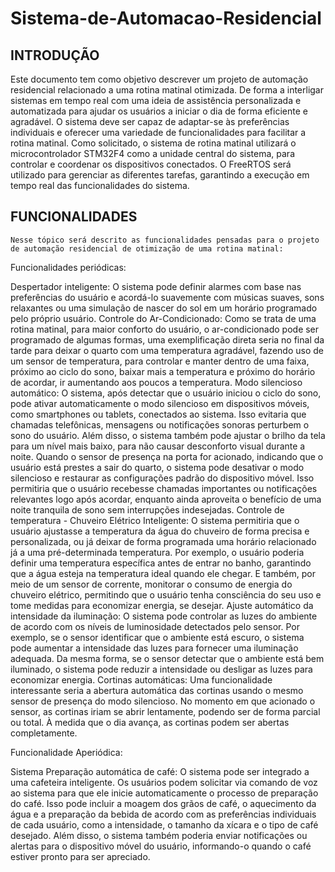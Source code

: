 # Sistema-de-Automacao-Residencial
## INTRODUÇÃO

Este documento tem como objetivo descrever um projeto de automação residencial relacionado a uma rotina matinal otimizada. De forma a interligar sistemas em tempo real com uma ideia de assistência personalizada e automatizada para ajudar os usuários a iniciar o dia de forma eficiente e agradável. O sistema deve ser capaz de adaptar-se às preferências individuais e oferecer uma variedade de funcionalidades para facilitar a rotina matinal.
Como solicitado, o sistema de rotina matinal utilizará o microcontrolador STM32F4 como a unidade central do sistema, para controlar e coordenar os dispositivos conectados. O FreeRTOS será utilizado para gerenciar as diferentes tarefas, garantindo a execução em tempo real das funcionalidades do sistema.


## FUNCIONALIDADES 

	Nesse tópico será descrito as funcionalidades pensadas para o projeto de automação residencial de otimização de uma rotina matinal:

Funcionalidades periódicas:

Despertador inteligente: O sistema pode definir alarmes com base nas preferências do usuário e acordá-lo suavemente com músicas suaves, sons relaxantes ou uma simulação de nascer do sol em um horário programado pelo próprio usuário.
Controle do Ar-Condicionado: Como se trata de uma rotina matinal, para maior conforto do usuário, o ar-condicionado pode ser programado de algumas formas, uma exemplificação direta seria no final da tarde para deixar o quarto com uma temperatura agradável, fazendo uso de um sensor de temperatura, para controlar e manter dentro de uma faixa, próximo ao ciclo do sono, baixar mais a temperatura e próximo do horário de acordar, ir aumentando aos poucos a temperatura.
Modo silencioso automático: O sistema, após detectar que o usuário iniciou o ciclo do sono, pode ativar automaticamente o modo silencioso em dispositivos móveis, como smartphones ou tablets, conectados ao sistema. Isso evitaria que chamadas telefônicas, mensagens ou notificações sonoras perturbem o sono do usuário. Além disso, o sistema também pode ajustar o brilho da tela para um nível mais baixo, para não causar desconforto visual durante a noite.
Quando o sensor de presença na porta for acionado, indicando que o usuário está prestes a sair do quarto, o sistema pode desativar o modo silencioso e restaurar as configurações padrão do dispositivo móvel. Isso permitiria que o usuário recebesse chamadas importantes ou notificações relevantes logo após acordar, enquanto ainda aproveita o benefício de uma noite tranquila de sono sem interrupções indesejadas.
Controle de temperatura - Chuveiro Elétrico Inteligente: O sistema permitiria que o usuário ajustasse a temperatura da água do chuveiro de forma precisa e personalizada, ou já deixar de forma programada uma horário relacionado já a uma pré-determinada temperatura. Por exemplo, o usuário poderia definir uma temperatura específica antes de entrar no banho, garantindo que a água esteja na temperatura ideal quando ele chegar. E também, por meio de um sensor de corrente, monitorar o consumo de energia do chuveiro elétrico, permitindo que o usuário tenha consciência do seu uso e tome medidas para economizar energia, se desejar.
Ajuste automático da intensidade da iluminação: O sistema pode controlar as luzes do ambiente de acordo com os níveis de luminosidade detectados pelo sensor. Por exemplo, se o sensor identificar que o ambiente está escuro, o sistema pode aumentar a intensidade das luzes para fornecer uma iluminação adequada. Da mesma forma, se o sensor detectar que o ambiente está bem iluminado, o sistema pode reduzir a intensidade ou desligar as luzes para economizar energia.
Cortinas automáticas: Uma funcionalidade interessante seria a abertura automática das cortinas usando o mesmo sensor de presença do modo silencioso. No momento em que acionado o sensor, as cortinas iriam se abrir lentamente, podendo ser de forma parcial ou total. À medida que o dia avança, as cortinas podem ser abertas completamente.

	
Funcionalidade Aperiódica:

Sistema Preparação automática de café: O sistema pode ser integrado a uma cafeteira inteligente. Os usuários podem solicitar via comando de voz ao sistema para que ele inicie automaticamente o processo de preparação do café. Isso pode incluir a moagem dos grãos de café, o aquecimento da água e a preparação da bebida de acordo com as preferências individuais de cada usuário, como a intensidade, o tamanho da xícara e o tipo de café desejado. Além disso, o sistema também poderia enviar notificações ou alertas para o dispositivo móvel do usuário, informando-o quando o café estiver pronto para ser apreciado. 

